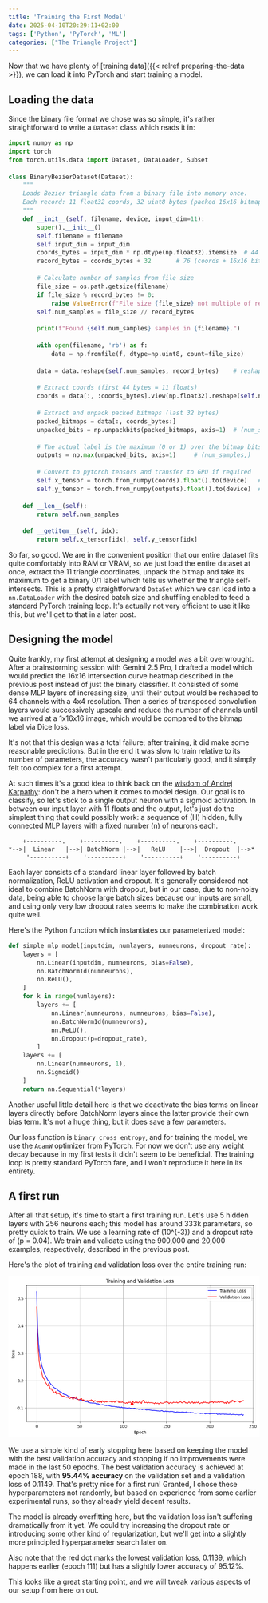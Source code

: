 ```yaml
---
title: 'Training the First Model'
date: 2025-04-10T20:29:11+02:00
tags: ['Python', 'PyTorch', 'ML']
categories: ["The Triangle Project"]
---
```


Now that we have plenty of [training data]({{< relref preparing-the-data >}}), we can load it into PyTorch and
start training a model.

## Loading the data

Since the binary file format we chose was so simple, it's rather straightforward to write a ``Dataset`` class which
reads it in:

```py
import numpy as np
import torch
from torch.utils.data import Dataset, DataLoader, Subset

class BinaryBezierDataset(Dataset):
    """
    Loads Bezier triangle data from a binary file into memory once.
    Each record: 11 float32 coords, 32 uint8 bytes (packed 16x16 bitmap).
    """
    def __init__(self, filename, device, input_dim=11):
        super().__init__()
        self.filename = filename
        self.input_dim = input_dim
        coords_bytes = input_dim * np.dtype(np.float32).itemsize  # 44
        record_bytes = coords_bytes + 32       # 76 (coords + 16x16 bitmap = 256 bits)

        # Calculate number of samples from file size
        file_size = os.path.getsize(filename)
        if file_size % record_bytes != 0:
            raise ValueError(f"File size {file_size} not multiple of record size {record_bytes}")
        self.num_samples = file_size // record_bytes

        print(f"Found {self.num_samples} samples in {filename}.")

        with open(filename, 'rb') as f:
            data = np.fromfile(f, dtype=np.uint8, count=file_size)

        data = data.reshape(self.num_samples, record_bytes)    # reshape into records

        # Extract coords (first 44 bytes = 11 floats)
        coords = data[:, :coords_bytes].view(np.float32).reshape(self.num_samples, self.input_dim)

        # Extract and unpack packed bitmaps (last 32 bytes)
        packed_bitmaps = data[:, coords_bytes:]
        unpacked_bits = np.unpackbits(packed_bitmaps, axis=1)  # (num_samples, 256)

        # The actual label is the maximum (0 or 1) over the bitmap bits
        outputs = np.max(unpacked_bits, axis=1)     # (num_samples,)

        # Convert to pytorch tensors and transfer to GPU if required
        self.x_tensor = torch.from_numpy(coords).float().to(device)   # (num_samples, 11)
        self.y_tensor = torch.from_numpy(outputs).float().to(device)  # (num_samples,)

    def __len__(self):
        return self.num_samples

    def __getitem__(self, idx):
        return self.x_tensor[idx], self.y_tensor[idx]
```

So far, so good. We are in the convenient position that our entire dataset fits quite comfortably into RAM or VRAM,
so we just load the entire dataset at once, extract the 11 triangle coordinates, unpack the bitmap and take its maximum
to get a binary 0/1 label which tells us whether the triangle self-intersects. This is a pretty straightforward
``DataSet`` which we can load into a ``nn.DataLoader`` with the desired batch size and shuffling enabled to feed a
standard PyTorch training loop. It's actually not very efficient to use it like this, but we'll get to that in a later post.


## Designing the model

Quite frankly, my first attempt at designing a model was a bit overwrought. After a brainstorming session with Gemini 2.5 Pro,
I drafted a model which would predict the 16x16 intersection curve heatmap described in the previous post instead of
just the binary classifier. It consisted of some dense MLP layers of increasing size, until their output would be reshaped
to 64 channels with a 4x4 resolution. Then a series of transposed convolution layers would successively upscale and reduce the
number of channels until we arrived at a 1x16x16 image, which would be compared to the bitmap label via Dice loss.

It's not that this design was a total failure; after training, it did make some reasonable predictions.
But in the end it was slow to train relative to its number of parameters, the accuracy wasn't particularly good, and it simply
felt too complex for a first attempt.

At such times it's a good idea to think back on the [wisdom of Andrej Karpathy](https://karpathy.github.io/2019/04/25/recipe/):
don't be a hero when it comes to model design. Our goal is to classify, so let's stick to a single output neuron with a
sigmoid activation. In between our input layer with 11 floats and the output, let's just do the simplest thing that could
possibly work: a sequence of \(H\) hidden, fully connected MLP layers with a fixed number \(n\) of neurons each.

```goat {caption="A single MLP layer for our first model."}
    +----------.    +----------.    +----------.    +----------.    
*-->|  Linear   |-->| BatchNorm |-->|   ReLU    |-->|  Dropout  |-->*
     '----------+    '----------+    '----------+    '----------+   
```

Each layer consists of a standard linear layer followed by batch normalization, ReLU activation and dropout.
It's generally considered not ideal to combine BatchNorm with dropout, but in our case, due to
non-noisy data, being able to choose large batch sizes because our inputs are small, and using only very low
dropout rates seems to make the combination work quite well.

Here's the Python function which instantiates our parameterized model:

```py
def simple_mlp_model(inputdim, numlayers, numneurons, dropout_rate):
    layers = [
        nn.Linear(inputdim, numneurons, bias=False),
        nn.BatchNorm1d(numneurons),
        nn.ReLU(),
    ]
    for k in range(numlayers):
        layers += [
            nn.Linear(numneurons, numneurons, bias=False),
            nn.BatchNorm1d(numneurons),
            nn.ReLU(),
            nn.Dropout(p=dropout_rate),
        ]
    layers += [
        nn.Linear(numneurons, 1),
        nn.Sigmoid()
    ]
    return nn.Sequential(*layers)
```

Another useful little detail here is that we deactivate the bias terms on linear layers directly before
BatchNorm layers since the latter provide their own bias term. It's not a huge thing, but it does save a few parameters.

Our loss function is ``binary_cross_entropy``, and for training the model, we use the ``AdamW`` optimizer
from PyTorch.
For now we don't use any weight decay because in my first tests it didn't seem to be beneficial.
The training loop is pretty standard PyTorch fare, and I won't reproduce it here in its entirety.

## A first run

After all that setup, it's time to start a first training run. Let's use 5 hidden layers with 256 neurons each;
this model has around 333k parameters, so pretty quick to train.
We use a learning rate of \(10^{-3}\) and a dropout rate of \(p = 0.04\).
We train and validate using the 900,000 and 20,000 examples, respectively, described in the previous post.

Here's the plot of training and validation loss over the entire training run:

![loss plot](lossplot.png)

We use a simple kind of early stopping here based on keeping the model with the best validation accuracy and stopping
if no improvements were made in the last 50 epochs.
The best validation accuracy is achieved at epoch 188, with **95.44% accuracy** on the validation set and a validation
loss of 0.1149. That's pretty nice for a first run! Granted, I chose these hyperparameters not randomly,
but based on experience from some earlier experimental runs, so they already yield decent results.

The model is already overfitting here, but the validation loss isn't suffering dramatically from it yet. We could try
increasing the dropout rate or introducing some other kind of regularization, but we'll get into a slightly more principled
hyperparameter search later on.

Also note that the red dot marks the lowest validation loss, 0.1139, which happens earlier (epoch 111)
but has a slightly lower accuracy of 95.12%.

This looks like a great starting point, and we will tweak various aspects of our setup from here on out.
